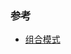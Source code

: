 

### 参考
- [组合模式](https://wangtunan.github.io/blog/designPattern/#%E7%BB%84%E5%90%88%E6%A8%A1%E5%BC%8F)